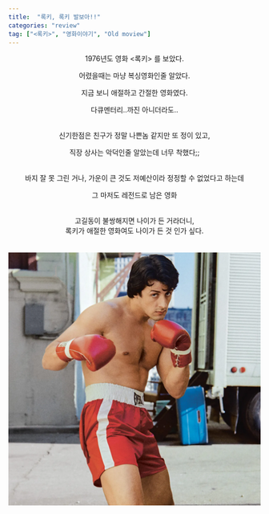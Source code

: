 ```yaml
---
title:  "록키, 록키 발보아!!"
categories: "review"
tag: ["<록키>", "영화이야기", "Old moview"]
---
```

<p align="center">
1976년도 영화 <록키> 를 보았다.

<p align="center">
어렸을때는 마냥 복싱영화인줄 알았다.

<p align="center">
지금 보니 애절하고 간절한 영화였다.

<p align="center">
다큐멘터리..까진 아니더라도..
<br>
<br>
<p align="center">
신기한점은 친구가 정말 나쁜놈 같지만 또 정이 있고,
<p align="center">
직장 상사는 악덕인줄 알았는데 너무 착했다;;
<br>
<br>
<p align="center">
바지 잘 못 그린 거나, 가운이 큰 것도 저예산이라 정정할 수 없었다고 하는데
<p align="center">
그 마저도 레전드로 남은 영화
<br>
<br>
<p align="center">
고길동이 불쌍해지면 나이가 든 거라더니,<br> 록키가 애절한 영화여도 나이가 든 것 인가 싶다. <br><br><br>

<img src="/images/rocky.jpg" />

</p>
 